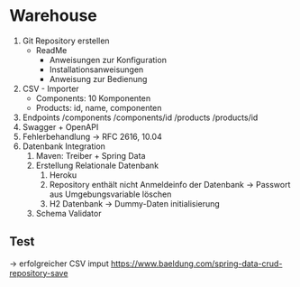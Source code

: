 # Warehouse

1. Git Repository erstellen
    - ReadMe
      - Anweisungen zur Konfiguration 
      - Installationsanweisungen
      - Anweisung zur Bedienung
2. CSV - Importer
    - Components: 10 Komponenten
    - Products: id, name, componenten
3. Endpoints
    /components
    /components/id
    /products
    /products/id
4. Swagger + OpenAPI
5. Fehlerbehandlung -> RFC 2616, 10.04
6. Datenbank Integration
   1. Maven: Treiber + Spring Data
   2. Erstellung Relationale Datenbank 
      1. Heroku
      2. Repository enthält nicht Anmeldeinfo der Datenbank -> Passwort aus Umgebungsvariable löschen
      3. H2 Datenbank -> Dummy-Daten initialisierung
   3. Schema Validator

## Test
-> erfolgreicher CSV imput
https://www.baeldung.com/spring-data-crud-repository-save
